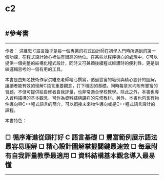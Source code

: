 # c2

~~~
~~~
#參考書
---
---
作者： 洪維恩
C語言幾乎是每一個專業的程式設計師在初學入門時所遇到的第一個功課，在程式設計師心裡佔有很高的地位。在某些以程序導向的處理中，C可以提供一個完整的結構化程式設計，同時又可兼顧後續程式維護時的便利性，更是訓練邏輯思考的一個有用的工具。

本書是由知名技術作家洪維恩老師精心撰寫，透過豐富的範例與精心設計的圖解，讓讀者能有效的理解C語言重要觀念，打下穩固的基礎。同時每章末均附有豐富的習題，不但可提供給自修者自我評量，也非常適合學校教學。除此之外，本書也導入資料結構的基本觀念，可作為資料結構課程的先修教材。另外，本書也包含有物件導向與C++程式語言的簡介，可以銜接未來物件導向或是C++程式語言設計的課程。

本書特色：

□ 循序漸進從頭打好 C 語言基礎 
□ 豐富範例展示語法最容易理解 
□ 精心設計圖解掌握關鍵最速效 
□ 每章附有自我評量教學最適用 
□ 資料結構基本觀念導入最易懂　
---
---
